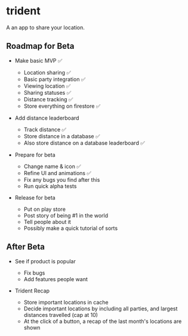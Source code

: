 # trident

A an app to share your location.

## Roadmap for Beta

- Make basic MVP ✅
  - Location sharing ✅
  - Basic party integration ✅
  - Viewing location ✅
  - Sharing statuses ✅
  - Distance tracking ✅
  - Store everything on firestore ✅

- Add distance leaderboard
  - Track distance ✅
  - Store distance in a database ✅
  - Also store distance on a database leaderboard ✅

- Prepare for beta
  - Change name & icon ✅
  - Refine UI and animations ✅
  - Fix any bugs you find after this
  - Run quick alpha tests

- Release for beta
  - Put on play store
  - Post story of being #1 in the world
  - Tell people about it
  - Possibly make a quick tutorial of sorts

## After Beta

- See if product is popular
  - Fix bugs
  - Add features people want

- Trident Recap
  - Store important locations in cache
  - Decide important locations by including all parties, and largest distances travelled (cap at 10)
  - At the click of a button, a recap of the last month's locations are shown